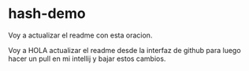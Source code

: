 # hash-demo

Voy a actualizar el readme con esta oracion. 

Voy a HOLA actualizar el readme desde la interfaz de github para luego hacer un pull en mi intellij y bajar estos cambios.
